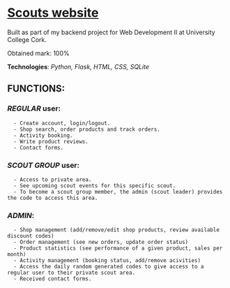 # [Scouts website](https://cs1.ucc.ie/~mrg1/cgi-bin/ca1/run.py/)

Built as part of my backend project for Web Development II at University College Cork.

Obtained mark: 100%

**Technologies**: _Python, Flask, HTML, CSS, SQLite_

## FUNCTIONS:


### _REGULAR_ user:

      - Create account, login/logout.
      - Shop search, order products and track orders.
      - Activity booking.
      - Write product reviews.
      - Contact forms.

### _SCOUT GROUP_ user:

      - Access to private area.
      - See upcoming scout events for this specific scout.
      - To become a scout group member, the admin (scout leader) provides the code to access this area.
      
### _ADMIN_:

      - Shop management (add/remove/edit shop products, review available discount codes)
      - Order management (see new orders, update order status)
      - Product statistics (see performance of a given product, sales per month)
      - Activity management (booking status, add/remove acivities)
      - Access the daily random generated codes to give access to a regular user to their private scout area.
      - Received contact forms.
      
      
